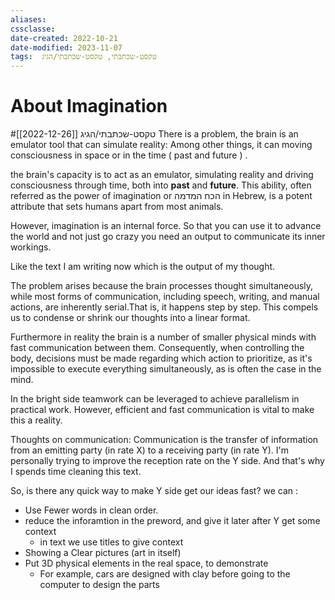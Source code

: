 ```yaml
---
aliases: 
cssclasse: 
date-created: 2022-10-21
date-modified: 2023-11-07
tags:  טקסט-שכתבתי, טקסט-שכתבתי/הגיג
---
```


# About Imagination

#טקסט-שכתבתי/הגיג [[2022-12-26]]
There is a problem, the brain is an emulator tool that can simulate reality: Among other things, it can moving consciousness in space or in the time ( past and future ) .

the brain's capacity is to act as an emulator, simulating reality and driving consciousness through time, both into **past** and **future**. This ability, often referred as the power of imagination or הכח המדמה in Hebrew, is a potent attribute that sets humans apart from most animals.

However, imagination is an internal force. So that you can use it to advance the world and not just go crazy you need an output to communicate its inner workings.
	
Like the text I am writing now which is the output of my thought.

The problem arises because the brain processes thought simultaneously, while most forms of communication, including speech, writing, and manual actions, are inherently serial.That is, it happens step by step. This compels us to condense or shrink our thoughts into a linear format.

Furthermore in reality the brain is a number of smaller physical minds with fast communication between them. Consequently, when controlling the body, decisions must be made regarding which action to prioritize, as it's impossible to execute everything simultaneously, as is often the case in the mind.

In the bright side teamwork can be leveraged to achieve parallelism in practical work. However, efficient and fast communication is vital to make this a reality.

Thoughts on communication:
Communication is the transfer of information from an emitting party (in rate X) to a receiving party (in rate Y). I'm personally trying to improve the reception rate on the Y side. And that's why I spends time cleaning this text.

So, is there any quick way to make Y side get our ideas fast?
we can : 	
- Use Fewer words in clean order. 
- reduce the inforamtion in the preword, and give it later after Y get some context
	-  in text we use titles to give context
- Showing a Clear pictures (art in itself)
- Put 3D physical elements in the real space, to demonstrate
	- For example, cars are designed with clay before going to the computer to design the parts
